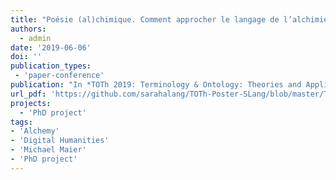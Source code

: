 ```yaml
---
title: "Poésie (al)chimique. Comment approcher le langage de l’alchimie néo-latine du 17ème siècle à travers un thesaurus Semantic Web?"
authors:
  - admin
date: '2019-06-06'
doi: ''
publication_types:
 - 'paper-conference'
publication: "In *TOTh 2019: Terminology & Ontology: Theories and Applications / Théories et applications, Université Savoie Mont-Blanc Technolac*"
url_pdf: 'https://github.com/sarahalang/TOTh-Poster-SLang/blob/master/TOTh_Poster_SLang.pdf'
projects:
  - 'PhD project'
tags:
- 'Alchemy'
- 'Digital Humanities'
- 'Michael Maier'
- 'PhD project'
---
```

